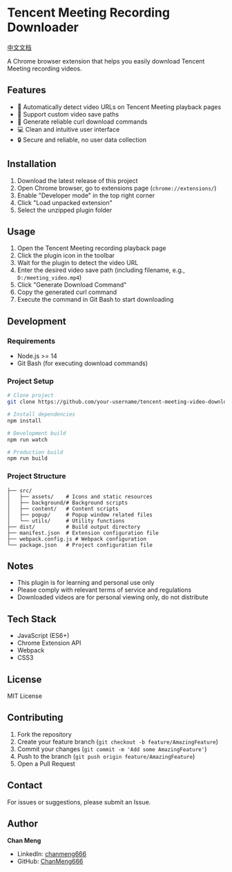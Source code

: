 # Tencent Meeting Recording Downloader

[中文文档](./README.zh-CN.md)

A Chrome browser extension that helps you easily download Tencent Meeting recording videos.

## Features

- 🎯 Automatically detect video URLs on Tencent Meeting playback pages
- 📂 Support custom video save paths
- 🚀 Generate reliable curl download commands
- 💻 Clean and intuitive user interface
- 🔒 Secure and reliable, no user data collection

## Installation

1. Download the latest release of this project
2. Open Chrome browser, go to extensions page (`chrome://extensions/`)
3. Enable "Developer mode" in the top right corner
4. Click "Load unpacked extension"
5. Select the unzipped plugin folder

## Usage

1. Open the Tencent Meeting recording playback page
2. Click the plugin icon in the toolbar
3. Wait for the plugin to detect the video URL
4. Enter the desired video save path (including filename, e.g., `D:/meeting_video.mp4`)
5. Click "Generate Download Command"
6. Copy the generated curl command
7. Execute the command in Git Bash to start downloading

## Development

### Requirements

- Node.js >= 14
- Git Bash (for executing download commands)

### Project Setup

```bash
# Clone project
git clone https://github.com/your-username/tencent-meeting-video-downloader.git

# Install dependencies
npm install

# Development build
npm run watch

# Production build
npm run build
```

### Project Structure

```
├── src/
│   ├── assets/    # Icons and static resources
│   ├── background/# Background scripts
│   ├── content/   # Content scripts
│   ├── popup/     # Popup window related files
│   └── utils/     # Utility functions
├── dist/          # Build output directory
├── manifest.json  # Extension configuration file
├── webpack.config.js # Webpack configuration
└── package.json   # Project configuration file
```

## Notes

- This plugin is for learning and personal use only
- Please comply with relevant terms of service and regulations
- Downloaded videos are for personal viewing only, do not distribute

## Tech Stack

- JavaScript (ES6+)
- Chrome Extension API
- Webpack
- CSS3

## License

MIT License

## Contributing

1. Fork the repository
2. Create your feature branch (`git checkout -b feature/AmazingFeature`)
3. Commit your changes (`git commit -m 'Add some AmazingFeature'`)
4. Push to the branch (`git push origin feature/AmazingFeature`)
5. Open a Pull Request

## Contact

For issues or suggestions, please submit an Issue.

## Author

**Chan Meng**

- LinkedIn: [chanmeng666](https://www.linkedin.com/in/chanmeng666/)
- GitHub: [ChanMeng666](https://github.com/ChanMeng666)